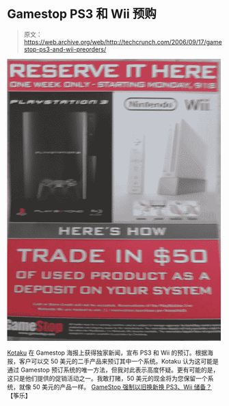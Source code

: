 # Gamestop PS3 和 Wii 预购

> 原文：<https://web.archive.org/web/http://techcrunch.com/2006/09/17/gamestop-ps3-and-wii-preorders/>

![](img/15c1941aeecc89f9195d0862ff33c55d.png)

[Kotaku](https://web.archive.org/web/20140916032830/http://kotaku.com/) 在 Gamestop 海报上获得独家新闻，宣布 PS3 和 Wii 的预订。根据海报，客户可以交 50 美元的二手产品来预订其中一个系统。Kotaku 认为这可能是通过 Gamestop 预订系统的唯一方法，但我对此表示高度怀疑。更有可能的是，这只是他们提供的促销活动之一。我敢打赌，50 美元的现金将为您保留一个系统，就像 50 美元的产品一样。
 [GameStop 强制以旧换新换 PS3、Wii 储备？](https://web.archive.org/web/20140916032830/http://www.kotaku.com/gaming/ps3/gamestop-forcing-tradeins-for-ps3-wii-reserves-201100.php)【筝乐】
